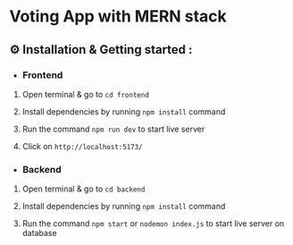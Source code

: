 # Voting App with MERN stack

## ⚙️ Installation & Getting started :

- <h3> Frontend

1. Open terminal & go to `cd frontend`

2. Install dependencies by running `npm install` command

3. Run the command `npm run dev` to start live server

4. Click on `http://localhost:5173/`

- <h3>Backend

1. Open terminal & go to `cd backend` 

2. Install dependencies by running `npm install` command

3. Run the command `npm start` or `nodemon index.js` to start live server on database
